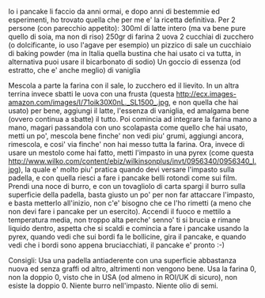 Io i pancake li faccio da anni ormai, e dopo anni di bestemmie ed esperimenti, ho trovato quella che per me e' la ricetta definitiva.
Per 2 persone (con parecchio appetito):
300ml di latte intero (ma va bene pure quello di soia, ma non di riso)
250gr di farina
2 uova
2 cucchiai di zucchero (o dolcificante, io uso l'agave per esempio)
un pizzico di sale
un cucchiaio di baking powder (ma in Italia quella bustina che hai usato ci va tutta, in alternativa puoi usare il bicarbonato di sodio)
Un goccio di essenza (od estratto, che e' anche meglio) di vaniglia

Mescola a parte la farina con il sale, lo zucchero ed il lievito.
In un altra terrina invece sbatti le uova con una frusta (questa http://ecx.images-amazon.com/images/I/71oik30X0nL._SL1500_.jpg, e non quella che hai usato) per bene, aggiungi il latte, l'essenza di vaniglia, ed amalgama bene (ovvero continua a sbatte) il tutto.
Poi comincia ad integrare la farina mano a mano, magari passandola con uno scolapasta come quello che hai usato, metti un po', mescola bene finche' non vedi piu' grumi, aggiungi ancora, rimescola, e cosi' via finche' non hai messo tutta la farina.
Ora, invece di usare un mestolo come hai fatto, metti l'impasto in una pyrex (come questa http://www.wilko.com/content/ebiz/wilkinsonplus/invt/0956340/0956340_l.jpg), la quale e' molto piu' pratica quando devi versare l'impasto sulla padella, e con quella riesci a fare i pancake belli rotondi come sui film.
Prendi una noce di burro, e con un tovagliolo di carta spargi il burro sulla superficie della padella, basta giusto un po' per non far attaccare l'impasto, e basta metterlo all'inizio, non c'e' bisogno che ce l'ho rimetti (a meno che non devi fare i pancake per un esercito).
Accendi il fuoco e mettilo a temperatura media, non troppo alta perche' senno' ti si brucia e rimane liquido dentro, aspetta che si scaldi e comincia a fare i pancake usando la pyrex, quando vedi che sui bordi fa le bollicine, gira il pancake, e quando vedi che i bordi sono appena bruciacchiati, il pancake e' pronto :-)

Consigli:
Usa una padella antiaderente con una superficie abbastanza nuova ed senza graffi od altro, altrimenti non vengono bene.
Usa la farina 0, non la doppio 0, visto che in USA (od almeno in ROI/UK di sicuro), non esiste la doppio 0.
Niente burro nell'impasto.
Niente olio di semi.
